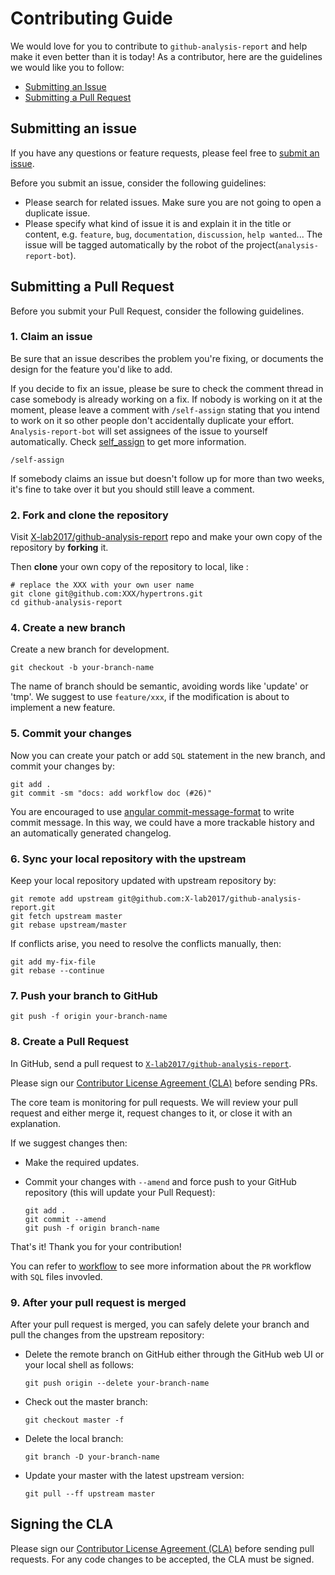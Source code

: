 # Contributing Guide
We would love for you to contribute to `github-analysis-report` and help make it even better than it is today! As a contributor, here are the guidelines we would like you to follow:

- [Submitting an Issue](#issue)
- [Submitting a Pull Request](#pr)

## <a name="issue"></a> Submitting an issue

If you have any questions or feature requests, please feel free to [submit an issue][new-issue].

Before you submit an issue, consider the following guidelines:

- Please search for related issues. Make sure you are not going to open a duplicate issue.
- Please specify what kind of issue it is and explain it in the title or content, e.g. `feature`, `bug`, `documentation`, `discussion`, `help wanted`... The issue will be tagged automatically by the robot of the project(`analysis-report-bot`).

## <a name="pr"></a> Submitting a Pull Request

Before you submit your Pull Request, consider the following guidelines.

### 1. Claim an issue

Be sure that an issue describes the problem you're fixing, or documents the design for the feature you'd like to add.

If you decide to fix an issue, please be sure to check the comment thread in case somebody is already working on a fix. If nobody is working on it at the moment, please leave a comment with `/self-assign` stating that you intend to work on it so other people don't accidentally duplicate your effort. `Analysis-report-bot` will set assignees of the issue to yourself automatically. Check [self_assign](https://www.x-lab.info/github-analysis-report-2020/#/workflow?id=self_assign) to get more information.

```shell
/self-assign
```

If somebody claims an issue but doesn't follow up for more than two weeks, it's fine to take over it but you should still leave a comment.

### 2. Fork and clone the repository

Visit [X-lab2017/github-analysis-report][repo] repo and make your own copy of the repository by **forking** it.

Then **clone** your own copy of the repository to local, like :

```shell
# replace the XXX with your own user name
git clone git@github.com:XXX/hypertrons.git
cd github-analysis-report
```

### 4. Create a new branch

Create a new branch for development.

```shell
git checkout -b your-branch-name
```

The name of branch should be semantic, avoiding words like 'update' or 'tmp'. We suggest to use `feature/xxx`, if the modification is about to implement a new feature.

### 5. Commit your changes

Now you can create your patch or add `SQL` statement in the new branch, and commit your changes by:

```shell
git add .
git commit -sm "docs: add workflow doc (#26)"
```

You are encouraged to use [angular commit-message-format][angular-commit-message-format] to write commit message. In this way, we could have a more trackable history and an automatically generated changelog.

### 6. Sync your local repository with the upstream

Keep your local repository updated with upstream repository by:

```shell
git remote add upstream git@github.com:X-lab2017/github-analysis-report.git
git fetch upstream master
git rebase upstream/master
```

If conflicts arise, you need to resolve the conflicts manually, then:

```shell
git add my-fix-file
git rebase --continue
```

### 7. Push your branch to GitHub

```shell
git push -f origin your-branch-name
```

### 8. Create a Pull Request

In GitHub, send a pull request to [`X-lab2017/github-analysis-report`][repo].

Please sign our [Contributor License Agreement (CLA)](#cla) before sending PRs.

The core team is monitoring for pull requests. We will review your pull request and either merge it, request changes to it, or close it with an explanation.

If we suggest changes then:

-   Make the required updates.

-   Commit your changes with `--amend` and force push to your GitHub repository (this will update your Pull Request):

    ```shell
    git add .
    git commit --amend
    git push -f origin branch-name
    ```

That's it! Thank you for your contribution!

You can refer to [workflow](https://www.x-lab.info/github-analysis-report/#/workflow?id=appendix) to see more information about the `PR` workflow with `SQL` files invovled.

### 9. After your pull request is merged

After your pull request is merged, you can safely delete your branch and pull the changes from the upstream repository:

-   Delete the remote branch on GitHub either through the GitHub web UI or your local shell as follows:

    ```shell
    git push origin --delete your-branch-name
    ```

-   Check out the master branch:

    ```shell
    git checkout master -f
    ```

-   Delete the local branch:

    ```shell
    git branch -D your-branch-name
    ```

-   Update your master with the latest upstream version:

    ```shell
    git pull --ff upstream master
    ```

## <a name="cla"></a> Signing the CLA

Please sign our [Contributor License Agreement (CLA)][cla] before sending pull requests. For any code
changes to be accepted, the CLA must be signed.

[new-issue]: https://github.com/hypertrons/hypertrons/issues/new

[issue-label]: https://github.com/hypertrons/hypertrons/labels

[repo]: https://github.com/X-lab2017/github-analysis-report

[angular-commit-message-format]: https://github.com/angular/angular.js/blob/master/DEVELOPERS.md#-git-commit-guidelines

[cla]: https://cla-assistant.io/hypertrons/hypertrons
